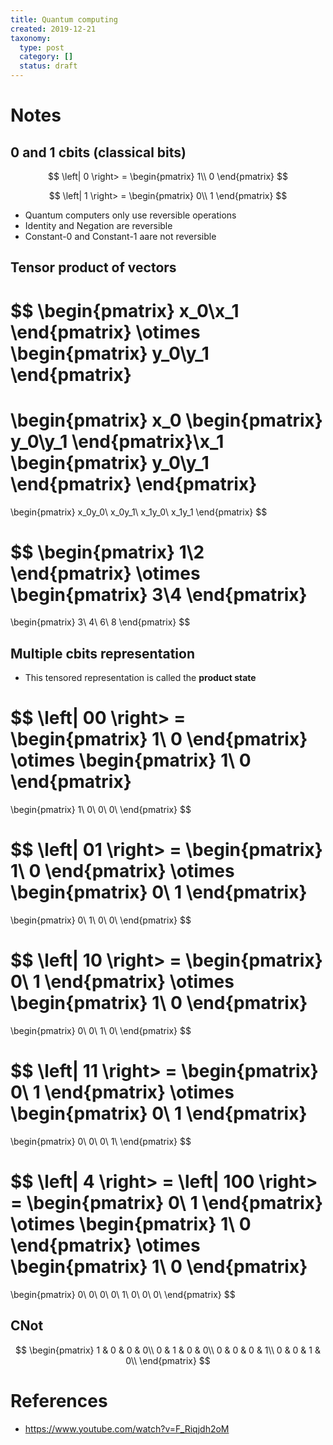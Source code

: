 ```yaml
---
title: Quantum computing
created: 2019-12-21
taxonomy:
  type: post
  category: []
  status: draft
---
```


# Notes

## 0 and 1 cbits (classical bits)
$$
\left| 0 \right> =
\begin{pmatrix}
1\\
0
\end{pmatrix}
$$

$$
\left| 1 \right> =
\begin{pmatrix}
0\\
1
\end{pmatrix}
$$

* Quantum computers only use reversible operations
* Identity and Negation are reversible
* Constant-0 and Constant-1 aare not reversible

## Tensor product of vectors
$$
\begin{pmatrix}
x_0\\x_1
\end{pmatrix}
\otimes
\begin{pmatrix}
y_0\\y_1
\end{pmatrix}
=
\begin{pmatrix}
x_0
\begin{pmatrix}
y_0\\y_1
\end{pmatrix}\\x_1
\begin{pmatrix}
y_0\\y_1
\end{pmatrix}
\end{pmatrix}
=
\begin{pmatrix}
x_0y_0\\
x_0y_1\\
x_1y_0\\
x_1y_1
\end{pmatrix}
$$

$$
\begin{pmatrix}
1\\2
\end{pmatrix}
\otimes
\begin{pmatrix}
3\\4
\end{pmatrix}
=
\begin{pmatrix}
3\\
4\\
6\\
8
\end{pmatrix}
$$

## Multiple cbits representation
* This tensored representation is called the **product state**

$$
\left| 00 \right> =
\begin{pmatrix}
1\\
0
\end{pmatrix}
\otimes
\begin{pmatrix}
1\\
0
\end{pmatrix}
=
\begin{pmatrix}
1\\
0\\
0\\
0\\
\end{pmatrix}
$$

$$
\left| 01 \right> =
\begin{pmatrix}
1\\
0
\end{pmatrix}
\otimes
\begin{pmatrix}
0\\
1
\end{pmatrix}
=
\begin{pmatrix}
0\\
1\\
0\\
0\\
\end{pmatrix}
$$

$$
\left| 10 \right> =
\begin{pmatrix}
0\\
1
\end{pmatrix}
\otimes
\begin{pmatrix}
1\\
0
\end{pmatrix}
=
\begin{pmatrix}
0\\
0\\
1\\
0\\
\end{pmatrix}
$$

$$
\left| 11 \right> =
\begin{pmatrix}
0\\
1
\end{pmatrix}
\otimes
\begin{pmatrix}
0\\
1
\end{pmatrix}
=
\begin{pmatrix}
0\\
0\\
0\\
1\\
\end{pmatrix}
$$

$$
\left| 4 \right> =
\left| 100 \right> =
\begin{pmatrix}
0\\
1
\end{pmatrix}
\otimes
\begin{pmatrix}
1\\
0
\end{pmatrix}
\otimes
\begin{pmatrix}
1\\
0
\end{pmatrix}
=
\begin{pmatrix}
0\\
0\\
0\\
0\\
1\\
0\\
0\\
0\\
\end{pmatrix}
$$

## CNot
$$
\begin{pmatrix}
1 & 0 & 0 & 0\\
0 & 1 & 0 & 0\\
0 & 0 & 0 & 1\\
0 & 0 & 1 & 0\\
\end{pmatrix}
$$

# References
* https://www.youtube.com/watch?v=F_Riqjdh2oM
